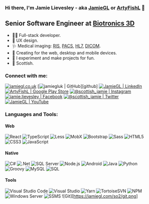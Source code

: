 ### Hi there, I'm Jamie Lievesley - aka [JamieGL][website] or [ArtyFishL][artyfishl] 👋

## Senior Software Engineer at [Biotronics 3D][b3d]

- 👨‍💻 Full-stack developer.
- 🎨 UX design.
- 🩺 Medical imaging: [RIS][ris], [PACS][pacs], [HL7][hl7], [DICOM][dicom].
- 📱 Creating for the web, desktop and mobile devices.
- 🧪 I experiment and make projects for fun.
- 🏴󠁧󠁢󠁳󠁣󠁴󠁿 Scottish.

### Connect with me:

[![jamiegl.co.uk][iwebsite]][website]
[![jamiegluk | GitHub][igithub]][github]
[![JamieGL | LinkedIn][ilinkedin]][linkedin]
[![ArtyFishL | Google Play Store][igoogleplay]][googleplay]
[![@scottish_jamie | Instagram][iinstagram]][instagram]
[![jamie.lievesley | Facebook][ifacebook]][facebook]
[![@scottish_jamie | Twitter][itwitter]][twitter]
[![JamieGL | YouTube][iyoutube]][youtube]

### Languages and Tools:

#### Web

![React][ireact]
![TypeScript][its]
![Less][iless]
![MobX][imobx]
![Bootstrap][ibootstrap]
![Sass][isass]
![HTML5][ihtml5]
![CSS3][icss]
![JavaScript][ijs]

#### Native

![C#][icsharp]
![.Net][idotnet]
![SQL Server][isqlserver]
![Node.js][inodejs]
![Android][iandroid]
![Java][ijava]
![Python][ipython]
![Groovy][igroovy]
![MySQL][imysql]
![SQL][isql]

#### Tools

![Visual Studio Code][ivscode]
![Visual Studio][ivs]
![Yarn][iyarn]
![TortoiseSVN][itortoisesvn]
![NPM][inpm]
![Windows Server][iwinserver]
![SSMS][issms]
![Git][https://jamiegl.com/so2/git.png]

[website]: https://jamiegl.co.uk
[artyfishl]: https://artyfishl.com
[b3d]: https://www.3dnetmedical.com/public/
[ris]: https://en.wikipedia.org/wiki/Radiological_information_system
[pacs]: https://en.wikipedia.org/wiki/Picture_archiving_and_communication_system
[hl7]: http://www.hl7.org/
[dicom]: https://en.wikipedia.org/wiki/DICOM
[linkedin]: https://www.linkedin.com/in/jamie-lievesley
[googleplay]: https://play.google.com/store/apps/developer?id=ArtyFishL
[instagram]: https://www.instagram.com/scottish_jamie/
[facebook]: https://www.facebook.com/jamie.lievesley
[twitter]: https://twitter.com/scottish_jamie
[youtube]: https://www.youtube.com/channel/UCyT8Lb6U9giMoK7FC0-XVyA
[iwebsite]: https://jamiegl.com/so1/globe.png
[igithub]: https://jamiegl.com/so1/github.png
[ilinkedin]: https://jamiegl.com/so1/linkedin.png
[igoogleplay]: https://jamiegl.com/so1/googleplay.png
[iinstagram]: https://jamiegl.com/so1/instagram.png
[ifacebook]: https://jamiegl.com/so1/facebook.png
[itwitter]: https://jamiegl.com/so1/twitter.png
[iyoutube]: https://jamiegl.com/so1/youtube.png
[ireact]: https://jamiegl.com/so2/react.png
[its]: https://jamiegl.com/so2/typescript.png
[iless]: https://jamiegl.com/so2/less.png
[imobx]: https://jamiegl.com/so2/mobx.png
[ibootstrap]: https://jamiegl.com/so2/bootstrap.png
[isass]: https://jamiegl.com/so2/sass.png
[ihtml5]: https://jamiegl.com/so2/html.png
[icss]: https://jamiegl.com/so2/css.png
[ijs]: https://jamiegl.com/so2/javascript.png
[icsharp]: https://jamiegl.com/so2/csharp.png
[idotnet]: https://jamiegl.com/so2/dotnet.png
[isqlserver]: https://jamiegl.com/so2/sqlserver.png
[inodejs]: https://jamiegl.com/so2/nodejs.png
[iandroid]: https://jamiegl.com/so2/android.png
[ijava]: https://jamiegl.com/so2/java.png
[ipython]: https://jamiegl.com/so2/python.png
[igroovy]: https://jamiegl.com/so2/groovy.png
[imysql]: https://jamiegl.com/so2/mysql.png
[isql]: https://jamiegl.com/so2/sql.png
[ivscode]: https://jamiegl.com/so2/visual-studio-code.png
[ivs]: https://jamiegl.com/so2/visualstudio.png
[iyarn]: https://jamiegl.com/so2/yarn.png
[itortoisesvn]: https://jamiegl.com/so2/tortoisesvn.png
[inpm]: https://jamiegl.com/so2/npm.png
[iwinserver]: https://jamiegl.com/so2/windows.png
[issms]: https://jamiegl.com/so2/ssms.png
[igit]: https://jamiegl.com/so2/git.png
